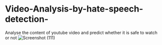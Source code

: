 # Video-Analysis-by-hate-speech-detection-
Analyse the content of youtube video and predict whether it is safe to watch or not
![Screenshot (111)](https://github.com/sivanand866/Video-Analysis-by-hate-speech-detection/assets/84615569/0082217e-9018-44af-8a59-f627a24ca24e)
